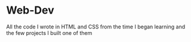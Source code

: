 # Web-Dev

All the code I  wrote in HTML and CSS from the time I began learning and the few projects I built one of them
